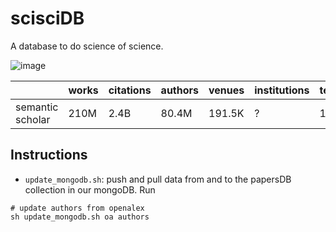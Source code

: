# scisciDB

A database to do science of science.

![image](https://user-images.githubusercontent.com/35715881/218609701-96d465da-888a-4698-a7b2-53a840c53218.png)

|              | works  | citations | authors | venues | institutions | text_parsed | embeddings
| -------------| ------------- | ------------- | ------------- |------------- |------------- |------------- |------------- |
| semantic scholar|  210M | 2.4B | 80.4M   | 191.5K | ? | 10.2M | 120M

## Instructions

 - `update_mongodb.sh`: push and pull data from and to the papersDB collection in our mongoDB. Run 

```shell
# update authors from openalex
sh update_mongodb.sh oa authors
```
